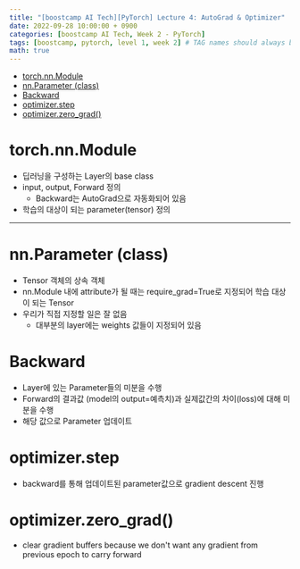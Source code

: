 ```yaml
---
title: "[boostcamp AI Tech][PyTorch] Lecture 4: AutoGrad & Optimizer"
date: 2022-09-28 10:00:00 + 0900
categories: [boostcamp AI Tech, Week 2 - PyTorch]
tags: [boostcamp, pytorch, level 1, week 2]	# TAG names should always be lowercase
math: true
---
```


- [torch.nn.Module](#torchnnmodule)
- [nn.Parameter (class)](#nnparameter-class)
- [Backward](#backward)
- [optimizer.step](#optimizerstep)
- [optimizer.zero_grad()](#optimizerzero_grad)


# torch.nn.Module

- 딥러닝을 구성하는 Layer의 base class
- input, output, Forward 정의
  - Backward는 AutoGrad으로 자동화되어 있음
- 학습의 대상이 되는 parameter(tensor) 정의

- - -
# nn.Parameter (class)

- Tensor 객체의 상속 객체
- nn.Module 내에 attribute가 될 때는 require_grad=True로 지정되어 학습 대상이 되는 Tensor
- 우리가 직접 지정할 일은 잘 없음
  - 대부분의 layer에는 weights 값들이 지정되어 있음

# Backward

- Layer에 있는 Parameter들의 미분을 수행
- Forward의 결과값 (model의 output=예측치)과 실제값간의 차이(loss)에 대해 미분을 수행
- 해당 값으로 Parameter 업데이트

# optimizer.step

- backward를 통해 업데이트된 parameter값으로 gradient descent 진행

# optimizer.zero_grad()

- clear gradient buffers because we don't want any gradient from previous epoch to carry forward